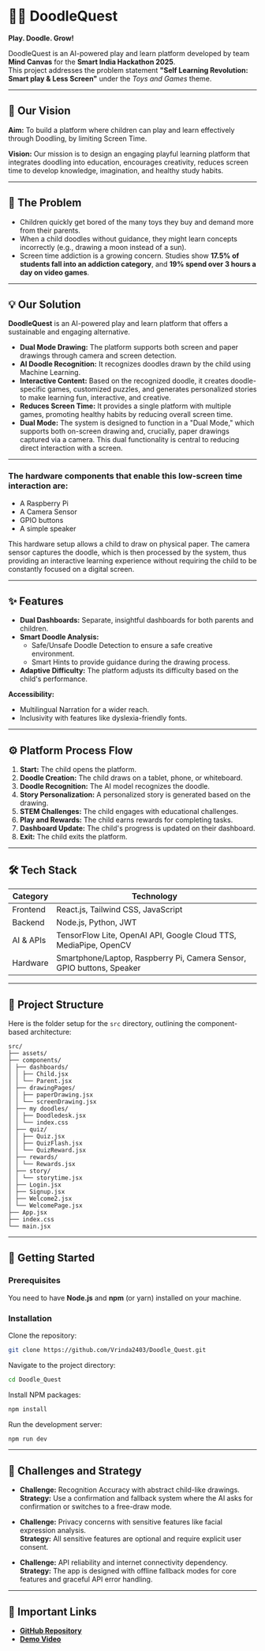 # 🎨✨ DoodleQuest  
**Play. Doodle. Grow!**

DoodleQuest is an AI-powered play and learn platform developed by team **Mind Canvas** for the **Smart India Hackathon 2025**.  
This project addresses the problem statement **"Self Learning Revolution: Smart play & Less Screen"** under the *Toys and Games* theme.

---

## 🎯 Our Vision

**Aim:** To build a platform where children can play and learn effectively through Doodling, by limiting Screen Time.  

**Vision:** Our mission is to design an engaging playful learning platform that integrates doodling into education, encourages creativity, reduces screen time to develop knowledge, imagination, and healthy study habits.

---

## 🚨 The Problem
- Children quickly get bored of the many toys they buy and demand more from their parents.  
- When a child doodles without guidance, they might learn concepts incorrectly (e.g., drawing a moon instead of a sun).  
- Screen time addiction is a growing concern. Studies show **17.5% of students fall into an addiction category**, and **19% spend over 3 hours a day on video games**.

---

## 💡 Our Solution
**DoodleQuest** is an AI-powered play and learn platform that offers a sustainable and engaging alternative.

- **Dual Mode Drawing:** The platform supports both screen and paper drawings through camera and screen detection.  
- **AI Doodle Recognition:** It recognizes doodles drawn by the child using Machine Learning.  
- **Interactive Content:** Based on the recognized doodle, it creates doodle-specific games, customized puzzles, and generates personalized stories to make learning fun, interactive, and creative.  
- **Reduces Screen Time:** It provides a single platform with multiple games, promoting healthy habits by reducing overall screen time.
- **Dual Mode:** The system is designed to function in a "Dual Mode," which supports both on-screen drawing and, crucially, paper drawings captured via a camera. This dual functionality is central to reducing direct interaction with a screen.

---
### The hardware components that enable this low-screen time interaction are:

- A Raspberry Pi 
- A Camera Sensor 
- GPIO buttons 
- A simple speaker 

This hardware setup allows a child to draw on physical paper. The camera sensor captures the doodle, which is then processed by the system, thus providing an interactive learning experience without requiring the child to be constantly focused on a digital screen.  

---

## ✨ Features
- **Dual Dashboards:** Separate, insightful dashboards for both parents and children.  
- **Smart Doodle Analysis:**  
  - Safe/Unsafe Doodle Detection to ensure a safe creative environment.  
  - Smart Hints to provide guidance during the drawing process.  
- **Adaptive Difficulty:** The platform adjusts its difficulty based on the child's performance.  

**Accessibility:**  
- Multilingual Narration for a wider reach.  
- Inclusivity with features like dyslexia-friendly fonts.  

---

## ⚙️ Platform Process Flow
1. **Start:** The child opens the platform.  
2. **Doodle Creation:** The child draws on a tablet, phone, or whiteboard.  
3. **Doodle Recognition:** The AI model recognizes the doodle.  
4. **Story Personalization:** A personalized story is generated based on the drawing.  
5. **STEM Challenges:** The child engages with educational challenges.  
6. **Play and Rewards:** The child earns rewards for completing tasks.  
7. **Dashboard Update:** The child's progress is updated on their dashboard.  
8. **Exit:** The child exits the platform.  

---

## 🛠️ Tech Stack

| Category   | Technology                                                                 |
|------------|-----------------------------------------------------------------------------|
| Frontend   | React.js, Tailwind CSS, JavaScript                                          |
| Backend    | Node.js, Python, JWT                                                        |
| AI & APIs  | TensorFlow Lite, OpenAI API, Google Cloud TTS, MediaPipe, OpenCV            |
| Hardware   | Smartphone/Laptop, Raspberry Pi, Camera Sensor, GPIO buttons, Speaker       |

---

## 📁 Project Structure
Here is the folder setup for the `src` directory, outlining the component-based architecture:

```
src/
├── assets/
├── components/
│ ├── dashboards/
│ │ ├── Child.jsx
│ │ └── Parent.jsx
│ ├── drawingPages/
│ │ ├── paperDrawing.jsx
│ │ └── screenDrawing.jsx
│ ├── my doodles/
│ │ ├── Doodledesk.jsx
│ │ └── index.css
│ ├── quiz/
│ │ ├── Quiz.jsx
│ │ ├── QuizFlash.jsx
│ │ └── QuizReward.jsx
│ ├── rewards/
│ │ └── Rewards.jsx
│ ├── story/
│ │ └── storytime.jsx
│ ├── Login.jsx
│ ├── Signup.jsx
│ ├── Welcome2.jsx
│ └── WelcomePage.jsx
├── App.jsx
├── index.css
└── main.jsx
```

---

## 🚀 Getting Started

### Prerequisites
You need to have **Node.js** and **npm** (or yarn) installed on your machine.

### Installation

Clone the repository:
```bash
git clone https://github.com/Vrinda2403/Doodle_Quest.git
```

Navigate to the project directory:
```bash 
cd Doodle_Quest
```

Install NPM packages:
```bash
npm install
```

Run the development server:
```bash
npm run dev
```

---
## 🧠 Challenges and Strategy

- **Challenge:** Recognition Accuracy with abstract child-like drawings.  
  **Strategy:** Use a confirmation and fallback system where the AI asks for confirmation or switches to a free-draw mode.  

- **Challenge:** Privacy concerns with sensitive features like facial expression analysis.  
  **Strategy:** All sensitive features are optional and require explicit user consent.  

- **Challenge:** API reliability and internet connectivity dependency.  
  **Strategy:** The app is designed with offline fallback modes for core features and graceful API error handling.  

---

## 🔗 Important Links
- [**GitHub Repository**](https://github.com/Vrinda2403/Doodle_Quest)  
- [**Demo Video**](https://youtu.be/LjF2fDIjEvI)  
